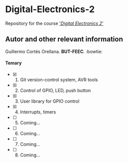 # Digital-Electronics-2
Repository for the course ['*Digital Electronics 2*'](https://moodle.vutbr.cz/course/view.php?id=229631)

## Autor and other relevant information
Guillermo Cortés Orellana. **BUT-FEEC**.
:bowtie:

#### Temary 
- [x] 1. Git version-control system, AVR tools
- [x] 2. Control of GPIO, LED, push button
- [x] 3. User library for GPIO control
- [x] 4. Interrupts, timers
- [ ] 5. Coming...
- [ ] 6. Coming...
- [ ] 7. Coming...
- [ ] 8. Coming...
